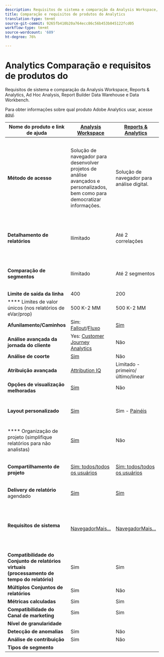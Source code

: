 ```yaml
---
description: Requisitos de sistema e comparação da Analysis Workspace, Reports & Analytics, Ad Hoc Analysis, Report Builder Data Warehouse e Data Workbench
title: Comparação e requisitos de produtos do Analytics
translation-type: tm+mt
source-git-commit: 9265fb410b20a764ecc86c56b453b045122fcd05
workflow-type: tm+mt
source-wordcount: '689'
ht-degree: 76%

---
```



# Analytics Comparação e requisitos de produtos do 

Requisitos de sistema e comparação da Analysis Workspace, Reports &amp; Analytics, Ad Hoc Analysis, Report Builder Data Warehouse e Data Workbench.

Para obter informações sobre qual produto Adobe Analytics usar, acesse [aqui](/help/admin/c-analytics-product-comparison/which-analytics-tool.md).

| Nome do produto e link de ajuda | [Analysis Workspace](https://docs.adobe.com/content/help/pt-BR/analytics/analyze/analysis-workspace/home.html) | [Reports &amp; Analytics](https://docs.adobe.com/content/help/pt-BR/analytics/analyze/reports-analytics/getting-started.html) | [Ad Hoc Analysis](https://docs.adobe.com/content/help/pt-BR/analytics/analyze/ad-hoc-analysis/adhoc-home.html) | [Report Builder](https://docs.adobe.com/content/help/pt-BR/analytics/analyze/report-builder/home.html) | [Data Warehouse](https://docs.adobe.com/content/help/pt-BR/analytics/export/data-warehouse/data-warehouse.translate.html) | [Data Workbench](https://docs.adobe.com/content/help/pt-BR/data-workbench/using/home.html) |
|---|---|---|---|---|---|---|
| **Método de acesso** | Solução de navegador para desenvolver projetos de análise avançados e personalizados, bem como para democratizar informações. | Solução de navegador para análise digital. | Ferramenta em Java para análises digitais avançadas. | Suplemento do Excel que permite a criação de solicitações personalizadas de dados de R&amp;A e a visualização usando o Microsoft Excel. | Solução de navegador que gera relatórios no formato .csv. Pode gerar arquivos no formato Tableau. | Ferramenta de análise multicanal para análises avançadas, como modelo de atribuição personalizado, análise preditiva e análise completa do cliente. |
| **Detalhamento de relatórios** | Ilimitado | Até 2 correlações | Ilimitado | Até 2 correlações | Executa detalhamentos expandidos e ilimitados, detalhamento por segmento. | Ilimitado |
| **Comparação de segmentos** | Ilimitado | Até 2 segmentos | Ilimitado | Ilimitada (pilha de solicitação de dados) | 1 segmento. Suporte a diversos segmentos (empilhados). | Ilimitado |
| **Limite de saída da linha** | 400 | 200 | 50.000 | 50.000 | Ilimitado | Personalizável |
| **** Limites de valor únicos (nos relatórios de eVar/prop) | 500 K-2 MM | 500 K-2 MM | 500 K-2 MM | 500 K-2 MM | Ilimitado | Personalizável |
| **Afunilamento/Caminhos** | Sim: [Fallout](https://docs.adobe.com/content/help/pt-BR/analytics/analyze/analysis-workspace/visualizations/fallout/fallout-flow.html)/[Fluxo](https://docs.adobe.com/content/help/pt-BR/analytics/analyze/analysis-workspace/visualizations/flow/flow.html) | [Sim](https://docs.adobe.com/content/help/en/analytics/analyze/reports-analytics/reports.html) | [Sim](https://docs.adobe.com/content/help/en/analytics/analyze/ad-hoc-analysis/c-reports-paths.html) | Sim | Não | Sim |
| **Análise avançada da jornada do cliente** | Yes: [Customer Journey Analytics](https://docs.adobe.com/content/help/pt-BR/analytics-platform/using/cja-landing.html) | Não | Sim | Não | Não | Sim |
| **Análise de coorte** | [Sim](https://docs.adobe.com/content/help/pt-BR/analytics/analyze/analysis-workspace/visualizations/cohort-table/cohort-analysis.html) | Não | Não | Não | Não | Sim |
| **Atribuição avançada** | [Attribution IQ](https://docs.adobe.com/content/help/en/analytics/analyze/analysis-workspace/attribution-iq.html) | Limitado - primeiro/último/linear | Limitado - primeiro/último/linear | Limitado - primeiro/último/linear | Limitado - primeiro/último/linear | Sim |
| **Opções de visualização melhoradas** | [Sim](https://docs.adobe.com/content/help/pt-BR/analytics/analyze/analysis-workspace/visualizations/freeform-analysis-visualizations.html) | Não | Sim | Sim | Não | Sim |
| **Layout personalizado** | [Sim](https://docs.adobe.com/content/help/pt-BR/analytics/analyze/analysis-workspace/home.html) | Sim - [Painéis](https://docs.adobe.com/content/help/en/analytics/analyze/reports-analytics/dashboard.html) | Não | [Sim](https://docs.adobe.com/content/help/en/analytics/analyze/report-builder/layout/configure-the-custom-layout.html) | Classifique os resultados por detalhamento ou por métricas. | Sim |
| **** Organização de projeto (simplifique relatórios para não analistas) | [Sim](https://docs.adobe.com/content/help/pt-BR/analytics/analyze/analysis-workspace/curate-share/curate.html) | Não | Não | Sim | Não | Sim |
| **Compartilhamento de projeto** | [Sim: todos/todos os usuários](https://docs.adobe.com/content/help/pt-BR/analytics/analyze/analysis-workspace/curate-share/curate.html) | [Sim: todos/todos os usuários](https://docs.adobe.com/content/help/en/analytics/analyze/reports-analytics/scheduling.html) | Somente com usuários da Ad Hoc Analysis | Sim: todos/todos os usuários | Não | Sim |
| **Delivery de relatório** agendado | [Sim](https://docs.adobe.com/content/help/en/analytics/analyze/analysis-workspace/curate-share/schedule-projects.html) | [Sim](https://docs.adobe.com/content/help/en/analytics/analyze/reports-analytics/scheduling.html) | [Sim](https://docs.adobe.com/content/help/en/analytics/analyze/ad-hoc-analysis/c-schedule.html) | [Sim](https://docs.adobe.com/content/help/en/analytics/analyze/report-builder/t-schedule-a-data-request.html) | Sim | Sim |
| **Requisitos de sistema** | <br>[NavegadorMais...](https://docs.adobe.com/content/help/pt-BR/analytics/admin/sys-reqs.html) | <br>[NavegadorMais...](https://docs.adobe.com/content/help/pt-BR/analytics/admin/sys-reqs.html) | <br>[JavaMais...](https://docs.adobe.com/content/help/en/analytics/analyze/ad-hoc-analysis/c-getting-started.html) | Windows, MS<br>[ExcelMais...](https://docs.adobe.com/content/help/pt-BR/analytics/analyze/report-builder/report-builder-setup/system-requirements.html) | Navegador e programa para abrir arquivos .csv como MS Excel. Pode gerar arquivos no formato Tableau. | Windows 64 bit, good graphics adapter for OpenGL 3.2 [More...](https://docs.adobe.com/content/help/en/data-workbench/using/install/c-data-workbench-client-install.html) |
| **Compatibilidade do Conjunto de relatórios virtuais (processamento de tempo do relatório)** | Sim | Sim | Sim | Sim | Não | Sim? |
| **Múltiplos Conjuntos de relatórios** | Sim | Não | Não | Não | Não | Sim? |
| **Métricas calculadas** | Sim | Sim | Sim | Sim | Sim | Sim |
| **Compatibilidade do Canal de marketing** | Sim | Sim | Sim | Sim | ? | ? |
| **Nível de granularidade** |  |  |  |  |  |  |
| **Detecção de anomalias** | Sim | Não |  |  |  |  |
| **Análise de contribuição** | Sim | Não | Não | Não | Não | Sim |
| **Tipos de segmento** |  |  |  |  |  |  |